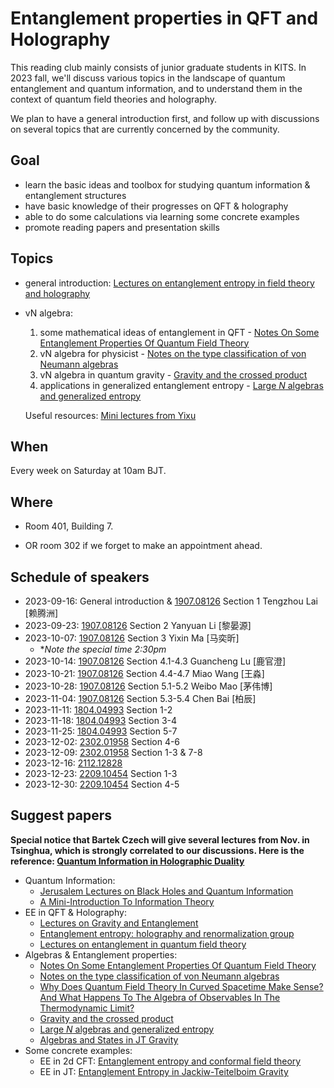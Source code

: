 # Entanglement properties in QFT and Holography

This reading club mainly consists of junior graduate students in KITS. In 2023 fall, we'll discuss various topics in the landscape of quantum entanglement and quantum information, and to understand them in the context of quantum field theories and holography.

We plan to have a general introduction first, and follow up with discussions on several topics that are currently concerned by the community.




## Goal

- learn the basic ideas and toolbox for studying quantum information & entanglement structures
- have basic knowledge of their progresses on QFT & holography
- able to do some calculations via learning some concrete examples 
- promote reading papers and presentation skills



## Topics

- general introduction: [Lectures on entanglement entropy in field theory and
  holography](https://arxiv.org/abs/1907.08126) 

- vN algebra:

  1. some mathematical ideas of entanglement in QFT - [Notes On Some Entanglement Properties Of Quantum Field Theory](https://arxiv.org/abs/1803.04993) 
  2. vN algebra for physicist - [Notes on the type classification of von Neumann algebras](https://arxiv.org/abs/2302.01958) 
  3. vN algebra in quantum gravity - [Gravity and the crossed product](https://arxiv.org/abs/2112.12828) 
  4. applications in generalized entanglement entropy - [Large *N* algebras and generalized entropy](https://arxiv.org/abs/2209.10454) 

  Useful resources: [Mini lectures from Yixu](https://space.bilibili.com/1881237721/channel/collectiondetail?sid=1184790) 




## When

Every week on Saturday at 10am BJT.




## Where

- Room 401, Building 7.

- OR room 302 if we forget to make an appointment ahead.

  


## Schedule of speakers

- 2023-09-16: General introduction & [1907.08126](https://arxiv.org/abs/1907.08126) Section 1 Tengzhou Lai [赖腾洲]
- 2023-09-23: [1907.08126](https://arxiv.org/abs/1907.08126) Section 2 Yanyuan Li [黎晏源]
- 2023-10-07: [1907.08126](https://arxiv.org/abs/1907.08126) Section 3 Yixin Ma [马奕昕]
  - **Note the special time 2:30pm*
- 2023-10-14: [1907.08126](https://arxiv.org/abs/1907.08126) Section 4.1-4.3 Guancheng Lu [鹿官澄]
- 2023-10-21: [1907.08126](https://arxiv.org/abs/1907.08126) Section 4.4-4.7 Miao Wang [王淼]
- 2023-10-28: [1907.08126](https://arxiv.org/abs/1907.08126) Section 5.1-5.2 Weibo Mao [茅伟博]
- 2023-11-04: [1907.08126](https://arxiv.org/abs/1907.08126) Section 5.3-5.4 Chen Bai [柏辰]
- 2023-11-11: [1804.04993](https://arxiv.org/abs/1803.04993) Section 1-2
- 2023-11-18: [1804.04993](https://arxiv.org/abs/1803.04993) Section 3-4
- 2023-11-25: [1804.04993](https://arxiv.org/abs/1803.04993) Section 5-7
- 2023-12-02: [2302.01958](https://arxiv.org/abs/2302.01958) Section 4-6
- 2023-12-09: [2302.01958](https://arxiv.org/abs/2302.01958) Section 1-3 & 7-8
- 2023-12-16: [2112.12828](https://arxiv.org/abs/2112.12828) 
- 2023-12-23: [2209.10454](https://arxiv.org/abs/2209.10454) Section 1-3
- 2023-12-30: [2209.10454](https://arxiv.org/abs/2209.10454) Section 4-5



## Suggest papers

**Special notice that Bartek Czech will give several lectures from Nov. in Tsinghua, which is strongly correlated to our discussions. Here is the reference: [Quantum Information in Holographic Duality ](https://arxiv.org/abs/2108.09188)** 

- Quantum Information:
  - [Jerusalem Lectures on Black Holes and
    Quantum Information](https://arxiv.org/abs/1409.1231) 
  - [A Mini-Introduction To Information Theory](https://arxiv.org/abs/1805.11965) 
- EE in QFT & Holography:
  - [Lectures on Gravity and Entanglement](https://arxiv.org/abs/1609.00026) 
  - [Entanglement entropy: holography and renormalization group](https://arxiv.org/abs/1801.10352) 
  - [Lectures on entanglement in quantum field theory](https://arxiv.org/abs/2201.13310) 
- Algebras & Entanglement properties:
  - [Notes On Some Entanglement Properties Of Quantum Field Theory](https://arxiv.org/abs/1803.04993) 
  - [Notes on the type classification of von Neumann
    algebras](https://arxiv.org/abs/2302.01958) 
  - [Why Does Quantum Field Theory In Curved Spacetime Make Sense?
    And What Happens To The Algebra of Observables In The Thermodynamic Limit?](https://arxiv.org/abs/2112.11614) 
  - [Gravity and the crossed product](https://arxiv.org/abs/2112.12828) 
  - [Large *N* algebras and generalized entropy](https://arxiv.org/abs/2209.10454) 
  - [Algebras and States in JT Gravity](https://arxiv.org/abs/2301.07257) 
- Some concrete examples:
  - EE in 2d CFT: [Entanglement entropy and conformal field theory](https://arxiv.org/abs/0905.4013) 
  - EE in JT: [Entanglement Entropy in Jackiw-Teitelboim
    Gravity](https://arxiv.org/abs/1911.10663) 
